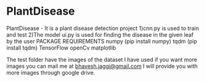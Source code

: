 # PlantDisease
 PlantDisease - It is a plant disease detection project 1)cnn.py is used to train and test  2)The model ui.py is used for finding the disease in the given leaf by the user   PACKAGE REQUIREMENTS   numpy (pip install numpy)   tqdm (pip install tqdm)   TensorFlow   openCv   matplotlib

The test folder have the images of the dataset I have used if you want more images you can mail me at bhavesh.jaggi@gmail.com 
I will provide you with more images through google drive.

